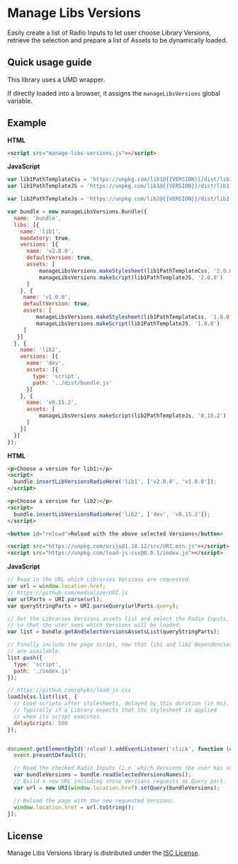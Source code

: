 # Manage Libs Versions

Easily create a list of Radio Inputs to let user choose Library Versions,
retrieve the selection and prepare a list of Assets to be dynamically loaded.


## Quick usage guide

This library uses a UMD wrapper.

If directly loaded into a browser, it assigns the `manageLibsVersions` global variable.


## Example

**HTML**
```html
<script src="manage-libs-versions.js"></script>
```

**JavaScript**
```javascript
var lib1PathTemplateCss = 'https://unpkg.com/lib1@{{VERSION}}/dist/lib1.css';
var lib1PathTemplateJS = 'https://unpkg.com/lib1@{{VERSION}}/dist/lib1.js';

var lib2PathTemplateJs = 'https://unpkg.com/lib2@{{VERSION}}/dist/lib2.js';

var bundle = new manageLibsVersions.Bundle({
  name: 'bundle',
  libs: [{
    name: 'lib1',
    mandatory: true,
    versions: [{
      name: 'v2.0.0',
      defaultVersion: true,
      assets: [
          manageLibsVersions.makeStylesheet(lib1PathTemplateCss, '2.0.0'),
          manageLibsVersions.makeScript(lib1PathTemplateJS, '2.0.0')
      ]
    }, {
     name: 'v1.0.0',
     defaultVersion: true,
     assets: [
         manageLibsVersions.makeStylesheet(lib1PathTemplateCss, '1.0.0'),
         manageLibsVersions.makeScript(lib1PathTemplateJS, '1.0.0')
     ]
   }]
  }, {
    name: 'lib2',
    versions: [{
      name: 'dev',
      assets: [{
        type: 'script',
        path: '../dist/bundle.js'
      }]
    }, {
      name: 'v0.15.2',
      assets: [
          manageLibsVersions.makeScript(lib2PathTemplateJs, '0.15.2')
      ]
    }]
  }]
});
```

**HTML**
```html
<p>Choose a version for lib1:</p>
<script>
  bundle.insertLibVersionsRadioHere('lib1', ['v2.0.0', 'v1.0.0']);
</script>

<p>Choose a version for lib2:</p>
<script>
  bundle.insertLibVersionsRadioHere('lib2', ['dev', 'v0.15.2']);
</script>

<button id="reload">Reload with the above selected Versions</button>

<script src="https://unpkg.com/urijs@1.18.12/src/URI.min.js"></script>
<script src="https://unpkg.com/load-js-css@0.0.1/index.js"></script>
```

**JavaScript**
```javascript
// Read in the URL which Libraries Versions are requested.
var url = window.location.href;
// https://github.com/medialize/URI.js
var urlParts = URI.parse(url);
var queryStringParts = URI.parseQuery(urlParts.query);

// Get the Libraries Versions assets list and select the Radio Inputs,
// so that the user sees which Versions will be loaded.
var list = bundle.getAndSelectVersionsAssetsList(queryStringParts);

// Finally include the page script, now that lib1 and lib2 dependencies
// are available.
list.push({
  type: 'script',
  path: './index.js'
});

// https://github.com/ghybs/load-js-css
loadJsCss.list(list, {
  // Load scripts after stylesheets, delayed by this duration (in ms).
  // Typically if a Library expects that its stylesheet is applied
  // when its script executes.
  delayScripts: 500
});


document.getElementById('reload').addEventListener('click', function (event) {
  event.preventDefault();

  // Read the checked Radio Inputs (i.e. which Versions the user has selected).
  var bundleVersions = bundle.readSelectedVersionsNames();
  // Build a new URL including those Versions requests as Query part.
  var url = new URI(window.location.href).setQuery(bundleVersions);

  // Reload the page with the new requested Versions.
  window.location.href = url.toString();
});
```


## License

Manage Libs Versions library is distributed under the [ISC License](https://choosealicense.com/licenses/isc/).
